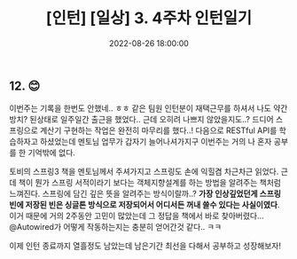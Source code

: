 ﻿---
permalink: /2022-08-26-4주차 인턴일기/
published : true
title: "[인턴] [일상] 3. 4주차 인턴일기"
date: 2022-08-26 18:00:00
toc: true
toc_sticky: true
toc_label: "4주차 인턴일기"
categories:
- 인턴
tags:
- 인턴
---

## 12. 😊
이번주는 기록을 한번도 안했네.. ㅎㅎ 같은 팀원 인턴분이 재택근무를 하셔서 나도 약간 방치? 된상태로 일주일간 출근을 했었다.. 근데 오히려 나쁘지 않았을지도..? 드디어 스프링으로 계산기 구현하는 작업은 완전히 마무리를 했다..! 다음으로 RESTful API를 학습하자고 하셨었는데 멘토님 업무가 갑자기 늘어나셔가지구 이번주는 거의 나 혼자 공부를 한 기억밖에 없다.

토비의 스프링3 책을 멘토님께서 주셔가지고 스프링도 손에 익힐겸 차근차근 읽었다. 근데 책이 뭔가 스프링 서적이라기 보다는 객체지향설계를 하는 방법을 알려주는 책처럼 느껴진다. 스프링에 담긴 깊은 뜻을 알려주는 방식이랄까..? **가장 인상깊었던게 스프링 빈에 저장된 빈은 싱글톤 방식으로 저장되어서 어디서든 꺼내 쓸수 있다는 사실이였다**. 이거 때문에 거의 2주동안 고민이 많았는데 그 정답을 책에서 바로 찾아버렸다... @Autowired가 어떻게 작동하는지는 충분히 얻어간것 같다.. ㅋㅋ

이제 인턴 종료까지 열흘정도 남았는데 남은기간 최선을 다해서 공부하고 성장해보자!
